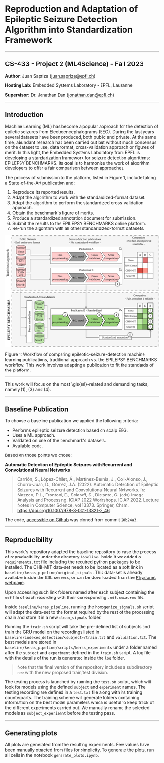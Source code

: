 # Reproduction and Adaptation of Epileptic Seizure Detection Algorithm into Standardization Framework
---
## CS-433 - Project 2 (ML4Science) - Fall 2023

**Author:** Juan Sapriza (juan.sapriza@epfl.ch)

**Hosting Lab:** Embedded Systems Laboratory - EPFL, Lausanne

**Supervisor:** Dr. Jonathan Dan (jonathan.dan@epfl.ch)

---

## Introduction

Machine Learning (ML) has become a popular approach for the detection of epiletic seizures from Electroencephalograms (EEG). During the last years several datasets have been produced, both public and private. At the same time, abundant research has been carried out but without much consensus on the dataset to use, data format, cross-validation approach or figures of merit.
In this light, the Embedded Systems Laboratory from EPFL is developing a standarization framework for seizure detection algorithms: [EPILEPSY BENCHMARKS](https://eslweb.epfl.ch/epilepsybenchmarks/framework/#tuh). Its goal is to harmonize the work of algorithm developers to offer a fair comparison between approaches.

The process of submission to the platform, listed in Figure 1, include taking a State-of-the-Art publication and:
1. Reproduce its reported results.
2. Adapt the algorithm to work with the standardized-format dataset.
3. Adapt the algorithm to perform the standardized cross-validation approach.
4. Obtain the benchmark's figure of merits.
5. Produce a standardized annotation document for submission.
6. Submit the results to the EPILEPSY BENCHMARKS online platform.
7. Re-run the algorithm with all other standaridized-format datasets.

<p align="left"><img src="docs/work-diagram-report.png" width="1000"></p>
Figure 1: Workflow of comparing epileptic-seizure-detection machine learning publications, traditional approach vs. the EPILEPSY BENCHMARKS workflow. This work involves adapting a publication to fit the standards of the platform.

---

This work will focus on the most \gls{ml}-related and demanding tasks, namely (1), (3) and (4).

---

## Baseline Publication

To choose a baseline publication we applied the following criteria:
* Performs epileptic seizure detection based on scalp EEG.
* Uses a ML approach.
* Validated on one of the benchmark's datasets.
* Available code.

Based on those points we chose:

**Automatic Detection of Epileptic Seizures with Recurrent and Convolutional Neural Networks**
> Carrión, S., López-Chilet, Á., Martínez-Bernia, J., Coll-Alonso, J., Chorro-Juan, D., Gómez, J.A. (2022). Automatic Detection of Epileptic Seizures with Recurrent and Convolutional Neural Networks. In: Mazzeo, P.L., Frontoni, E., Sclaroff, S., Distante, C. (eds) Image Analysis and Processing. ICIAP 2022 Workshops. ICIAP 2022. Lecture Notes in Computer Science, vol 13373. Springer, Cham. https://doi.org/10.1007/978-3-031-13321-3_46

The code, [accessible on Github](https://github.com/deephealthproject/UC13_pipeline) was cloned from commit `20b24a3`.

---

## Reproducibility

This work's repository adapted the baseline repository to ease the process of reproducibility under the directory `baseline`. Inside it we added a `requirements.txt` file including the required python packages to be installed.
The CHB-MIT data-set needs to be located as a soft link in `baseline/keras_pipeline/original_signals`. This data-set is already available inside the ESL servers, or can be downloaded from the [Physionet webpage](https://physionet.org/content/chbmit/1.0.0/).

Upon accessing such link folders named after each subject containing the `edf` file of each recording with their corresponding `.edf.seizures` file.

Inside `baseline/keras_pipeline`, running the  `homogenize_signals.sh` script will adapt the data-set to the format required by the rest of the processing chain and store it in a new `clean_signals` folder.

Running the `train.sh` script will take the pre-defined list of subjects and train the GRU  model on the recordings listed in `baseline/indexes_detection/<subject>/train.txt` and `validation.txt`. The best models are stored in `baseline/keras_pipeline/scripts/keras_experiments` under a folder named after the `subject` and `experiment` defined in the `train.sh` script. A log file with the details of the run is generated inside the `log` folder.

>Note that the final version of the repository includes a subdirectory `new` with the new proposed train/test division.

The testing process is launched by running the `test.sh` script, which will look for models using the defined `subject` and `experiment` names. The testing recording are defined in a `test.txt` file along with its training counterparts.
The training scheme will generate folders containing information on the best model parameters which is useful to keep track of the different experiments carried out. We manually rename the selected models as `subject_experiemnt` before the testing pass.

---

## Generating plots

All plots are generated from the resulting experiments. Few values have been manually xtracted from files for simplicity. To generate the plots, run all cells in the notebook `generate_plots.ipynb`.